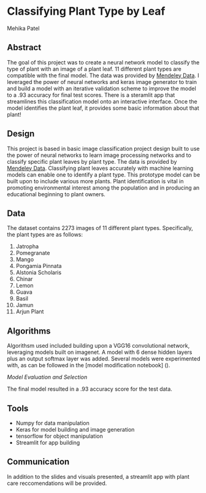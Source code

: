 # Classifying Plant Type by Leaf
Mehika Patel

## Abstract
The goal of this project was to create a neural network model to classify the type of plant with an image of a plant leaf. 11 different plant types are compatible with the final model. The data was provided by [Mendeley Data](https://data.mendeley.com/datasets/hb74ynkjcn/1). 
I leveraged the power of neural networks and keras image generator to train and build a model with an iterative validation scheme to improve the model to a .93 accuracy for final test scores. There is a steramlit app that streamlines this classification model onto an interactive interface. Once the model identifies the plant leaf, it provides some basic information about that plant!

## Design
This project is based in basic image classification project design built to use the power of neural networks to learn image processing networks and to classify specific plant leaves by plant type. The data is provided by [Mendeley Data](https://data.mendeley.com/datasets/hb74ynkjcn/1). Classifying plant leaves accurately with machine learning models can enable one to identify a plant type. This prototype model can be built upon to include various more plants. Plant identification is vital in promoting environmental interest among the population and in producing an educational beginning to plant owners. 

## Data
The dataset contains 2273 images of 11 different plant types. Specifically, the plant types are as follows:
1. Jatropha
2. Pomegranate
3. Mango
4. Pongamia Pinnata
5. Alstonia Scholaris
6. Chinar
7. Lemon
8. Guava
9. Basil 
10. Jamun
11. Arjun Plant

## Algorithms
Algorithsm used included building upon a VGG16 convolutional network, leveraging models built on imagenet. A model with 6 dense hidden layers plus an output softmax layer was added. Several models were experimented with, as can be followed in the [model modification notebook] ().

*Model Evaluation and Selection*
  
The final model resulted in a .93 accuracy score for the test data. 

## Tools
- Numpy for data manipulation
- Keras for model building and image generation
- tensorflow for object manipulation
- Streamlit for  app building

## Communication
In addition to the slides and visuals presented, a streamlit app with plant care reccomendations will be provided.


